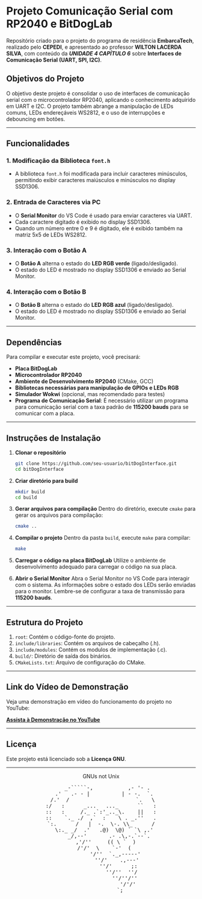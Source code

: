 # Projeto Comunicação Serial com RP2040 e BitDogLab

Repositório criado para o projeto do programa de residência **EmbarcaTech**, realizado pelo **CEPEDI**, e apresentado ao professor **WILTON LACERDA SILVA**, com conteúdo da ***UNIDADE 4 CAPÍTULO 6*** sobre **Interfaces de Comunicação Serial (UART, SPI, I2C)**.

## Objetivos do Projeto

O objetivo deste projeto é consolidar o uso de interfaces de comunicação serial com o microcontrolador RP2040, aplicando o conhecimento adquirido em UART e I2C. O projeto também abrange a manipulação de LEDs comuns, LEDs endereçáveis WS2812, e o uso de interrupções e debouncing em botões.

---

## Funcionalidades

### 1. Modificação da Biblioteca `font.h`
- A biblioteca `font.h` foi modificada para incluir caracteres minúsculos, permitindo exibir caracteres maiúsculos e minúsculos no display SSD1306.

### 2. Entrada de Caracteres via PC
- O **Serial Monitor** do VS Code é usado para enviar caracteres via UART.
- Cada caractere digitado é exibido no display SSD1306.
- Quando um número entre 0 e 9 é digitado, ele é exibido também na matriz 5x5 de LEDs WS2812.

### 3. Interação com o Botão A
- O **Botão A** alterna o estado do **LED RGB verde** (ligado/desligado).
- O estado do LED é mostrado no display SSD1306 e enviado ao Serial Monitor.

### 4. Interação com o Botão B
- O **Botão B** alterna o estado do **LED RGB azul** (ligado/desligado).
- O estado do LED é mostrado no display SSD1306 e enviado ao Serial Monitor.

---

## Dependências

Para compilar e executar este projeto, você precisará:

- **Placa BitDogLab**
- **Microcontrolador RP2040**
- **Ambiente de Desenvolvimento RP2040** (CMake, GCC)
- **Bibliotecas necessárias para manipulação de GPIOs e LEDs RGB**
- **Simulador Wokwi** (opcional, mas recomendado para testes)
- **Programa de Comunicação Serial**: É necessário utilizar um programa para comunicação serial com a taxa padrão de **115200 bauds** para se comunicar com a placa.

---

## Instruções de Instalação

1. **Clonar o repositório**
    ```bash
    git clone https://github.com/seu-usuario/bitDogInterface.git
    cd bitDogInterface
    ```

2. **Criar diretório para build**
    ```bash
    mkdir build
    cd build
    ```

3. **Gerar arquivos para compilação**
    Dentro do diretório, execute `cmake` para gerar os arquivos para compilação:
    ```bash
    cmake ..
    ```

4. **Compilar o projeto**
    Dentro da pasta `build`, execute `make` para compilar:
    ```bash
    make
    ```

5. **Carregar o código na placa BitDogLab**
    Utilize o ambiente de desenvolvimento adequado para carregar o código na sua placa.

6. **Abrir o Serial Monitor**
    Abra o Serial Monitor no VS Code para interagir com o sistema. As informações sobre o estado dos LEDs serão enviadas para o monitor. Lembre-se de configurar a taxa de transmissão para **115200 bauds**.

---

## Estrutura do Projeto

1. `root`: Contém o código-fonte do projeto.
2. `include/libraries`: Contém os arquivos de cabeçalho (.h).
3. `include/modules`: Contém os modulos de implementação (.c).
4. `build/`: Diretório de saída dos binários.
5. `CMakeLists.txt`: Arquivo de configuração do CMake.

---

## Link do Vídeo de Demonstração

Veja uma demonstração em vídeo do funcionamento do projeto no YouTube:

[**Assista à Demonstração no YouTube**](https://www.youtube.com/live/7H03ePpwC-s)

---

## Licença

Este projeto está licenciado sob a **Licença GNU**.

---

<div align="center">
    GNUs not Unix
<pre>
    _-`````-,           ,- '- .
  .'   .- - |          | - -.  `.
 /.'  /                     `.   \
:/   :      _...   ..._      ``   :
::   :     /._ .`:'_.._\.    ||   :
::    `._ ./  ,`  :    \ . _.''   .
`:.      /   |  -.  \-. \\_      /
  \:._ _/  .'   .@)  \@) ` `\ ,.'
     _/,--'       .- .\,-.`--`.
       ,'/''     (( \ `  )    
        /'/'  \    `-'  (      
         '/''  `._,-----'
          ''/'    .,---'
           ''/'      ;:
             ''/''  ''/
               ''/''/''
                 '/'/'
                  `;      
<pre>
</div>
